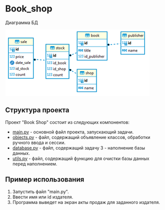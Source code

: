 # Book_shop

Диаграмма БД

![](pic/diagram.png)

## Структура проекта

Проект "Book Shop" состоит из следующих компонентов:

- [main.py](main.py) - основной файл проекта, запускающий задачи.
- [objects.py](objects.py) - файл, содержащий объявление классов, обработки ручного ввода и сессии.
- [database.py](database.py) - файл, содержащий задачу 3 - наполнение базы данных.
- [utils.py](utils.py) - файл, содержащий функцию для очистки базы данных перед наполнением.

## Пример использования

1. Запустить файл "main.py".
2. Ввести имя или id издателя.
3. Программа выведет на экран акты продаж для заданного издателя.